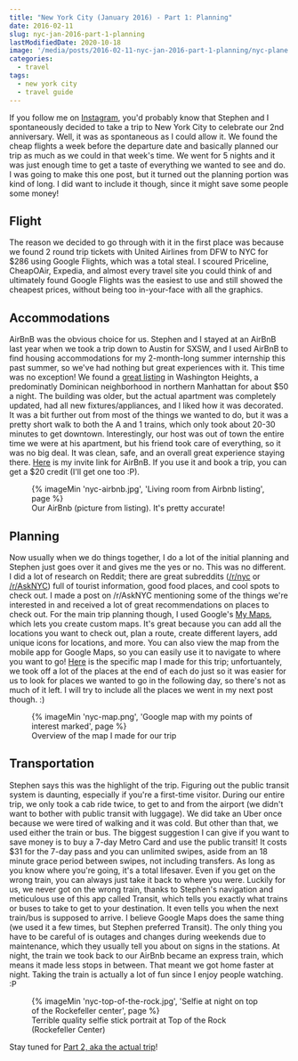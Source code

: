 ```yaml
---
title: "New York City (January 2016) - Part 1: Planning"
date: 2016-02-11
slug: nyc-jan-2016-part-1-planning
lastModifiedDate: 2020-10-18
image: '/media/posts/2016-02-11-nyc-jan-2016-part-1-planning/nyc-plane.jpg'
categories:
  - travel
tags:
  - new york city
  - travel guide
---
```


If you follow me on [Instagram](http://instagram.com/_christinadan), you'd probably know that Stephen and I spontaneously decided to take a trip to New York City to celebrate our 2nd anniversary. Well, it was as spontaneous as I could allow it.<!-- excerpt --> We found the cheap flights a week before the departure date and basically planned our trip as much as we could in that week's time. We went for 5 nights and it was just enough time to get a taste of everything we wanted to see and do. I was going to make this one post, but it turned out the planning portion was kind of long. I did want to include it though, since it might save some people some money!

## Flight
The reason we decided to go through with it in the first place was because we found 2 round trip tickets with United Airlines from DFW to NYC for $286 using Google Flights, which was a total steal. I scoured Priceline, CheapOAir, Expedia, and almost every travel site you could think of and ultimately found Google Flights was the easiest to use and still showed the cheapest prices, without being too in-your-face with all the graphics.

## Accommodations
AirBnB was the obvious choice for us. Stephen and I stayed at an AirBnB last year when we took a trip down to Austin for SXSW, and I used AirBnB to find housing accommodations for my 2-month-long summer internship this past summer, so we've had nothing but great experiences with it. This time was no exception! We found a [great listing](https://www.airbnb.com/rooms/5557097?eluid=0&euid=3fb36a09-7f63-68f5-00f1-987bf3eab71f) in Washington Heights, a predominatly Dominican neighborhood in northern Manhattan for about $50 a night. The building was older, but the actual apartment was completely updated, had all new fixtures/appliances, and I liked how it was decorated. It was a bit further out from most of the things we wanted to do, but it was a pretty short walk to both the A and 1 trains, which only took about 20-30 minutes to get downtown. Interestingly, our host was out of town the entire time we were at his apartment, but his friend took care of everything, so it was no big deal. It was clean, safe, and an overall great experience staying there. [Here](http://www.airbnb.com/c/cdan25?s=8) is my invite link for AirBnB. If you use it and book a trip, you can get a $20 credit (I'll get one too :P).

<figure>
  {% imageMin 'nyc-airbnb.jpg', 'Living room from Airbnb listing', page %}
  <figcaption>
    Our AirBnb (picture from listing). It's pretty accurate!
  </figcaption>
</figure>

## Planning
Now usually when we do things together, I do a lot of the initial planning and Stephen just goes over it and gives me the yes or no. This was no different. I did a lot of research on Reddit; there are great subreddits ([/r/nyc](https://www.reddit.com/r/nyc) or [/r/AskNYC](https://www.reddit.com/r/AskNYC)) full of tourist information, good food places, and cool spots to check out. I made a post on /r/AskNYC mentioning some of the things we're interested in and received a lot of great recommendations on places to check out. For the main trip planning though, I used Google's [My Maps](https://www.google.com/mymaps/?hl=en_US&app=mp), which lets you create custom maps. It's great because you can add all the locations you want to check out, plan a route, create different layers, add unique icons for locations, and more. You can also view the map from the mobile app for Google Maps, so you can easily use it to navigate to where you want to go! [Here](https://www.google.com/maps/d/edit?mid=z2KZmLYmuUB4.kELjGIbbmzno&usp=sharing) is the specific map I made for this trip; unfortuantely, we took off a lot of the places at the end of each do just so it was easier for us to look for places we wanted to go in the following day, so there's not as much of it left. I will try to include all the places we went in my next post though. :)

<figure>
  {% imageMin 'nyc-map.png', 'Google map with my points of interest marked', page %}
  <figcaption>
    Overview of the map I made for our trip
  </figcaption>
</figure>

## Transportation
Stephen says this was the highlight of the trip. Figuring out the public transit system is daunting, especially if you're a first-time visitor. During our entire trip, we only took a cab ride twice, to get to and from the airport (we didn't want to bother with public transit with luggage). We did take an Uber once because we were tired of walking and it was cold. But other than that, we used either the train or bus. The biggest suggestion I can give if you want to save money is to buy a 7-day Metro Card and use the public transit! It costs $31 for the 7-day pass and you can unlimited swipes, aside from an 18 minute grace period between swipes, not including transfers. As long as you know where you're going, it's a total lifesaver. Even if you get on the wrong train, you can always just take it back to where you were. Luckily for us, we never got on the wrong train, thanks to Stephen's navigation and meticulous use of this app called Transit, which tells you exactly what trains or buses to take to get to your destination. It even tells you when the next train/bus is supposed to arrive. I believe Google Maps does the same thing (we used it a few times, but Stephen preferred Transit). The only thing you have to be careful of is outages and changes during weekends due to maintenance, which they usually tell you about on signs in the stations. At night, the train we took back to our AirBnb became an express train, which means it made less stops in between. That meant we got home faster at night. Taking the train is actually a lot of fun since I enjoy people watching. :P

<figure>
  {% imageMin 'nyc-top-of-the-rock.jpg', 'Selfie at night on top of the Rockefeller center', page %}
  <figcaption>
    Terrible quality selfie stick portrait at Top of the Rock (Rockefeller Center)
  </figcaption>
</figure>

Stay tuned for [Part 2, aka the actual trip](/blog/nyc-jan-2016-part-2-the-trip)!
